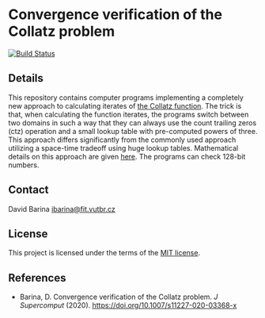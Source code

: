 # Convergence verification of the Collatz problem

[![Build Status](https://travis-ci.com/xbarin02/collatz.svg?branch=master)](https://travis-ci.com/xbarin02/collatz)

## Details

This repository contains computer programs implementing a completely new approach to calculating iterates of <a href="https://en.wikipedia.org/wiki/Collatz_conjecture">the Collatz function</a>.
The trick is that, when calculating the function iterates, the programs switch between two domains in such a way that they can always use the count trailing zeros (ctz) operation and a small lookup table with pre-computed powers of three.
This approach differs significantly from the commonly used approach utilizing a space-time tradeoff using huge lookup tables.
Mathematical details on this approach are given [here](doc/ALGORITHM.md).
The programs can check 128-bit numbers.

## Contact
David Barina <ibarina@fit.vutbr.cz>

## License
This project is licensed under the terms of the [MIT license](LICENSE.md).

## References

- Barina, D. Convergence verification of the Collatz problem. _J Supercomput_ (2020). https://doi.org/10.1007/s11227-020-03368-x
